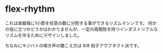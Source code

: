 # flex-rhythm
これは楽器毎に1小節を任意の数に分割する事ができるリズムマシンです。
何かの役に立つかどうかはわかりませんが、一定の周期性を持つインダストリアルなリズムを作るためにデザインしました。

ちなみにキジバトの鳴き声の聴こえ方は 9/8 拍子アウフタクト派です。
